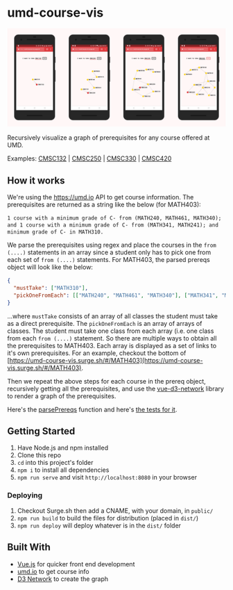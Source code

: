 # umd-course-vis

![Screenshots](screenshot.png)

Recursively visualize a graph of prerequisites for any course offered at UMD.

Examples: [CMSC132](https://umd-course-vis.surge.sh/#/CMSC132) | [CMSC250](https://umd-course-vis.surge.sh/#/CMSC250) | [CMSC330](https://umd-course-vis.surge.sh/#/CMSC330) | [CMSC420](https://umd-course-vis.surge.sh/#/CMSC420)

## How it works

We're using the https://umd.io API to get course information. The prerequisites are returned as a string like the below (for MATH403):

```
1 course with a minimum grade of C- from (MATH240, MATH461, MATH340); and 1 course with a minimum grade of C- from (MATH341, MATH241); and minimum grade of C- in MATH310.
```

We parse the prerequisites using regex and place the courses in the `from (....)` statements in an array since a student only has to pick one from each set of `from (....)` statements. For MATH403, the parsed prereqs object will look like the below:

```json
{
  "mustTake": ["MATH310"],
  "pickOneFromEach": [["MATH240", "MATH461", "MATH340"], ["MATH341", "MATH241"]]
}
```

...where `mustTake` consists of an array of all classes the student must take as a direct prerequisite. The `pickOneFromEach` is an array of arrays of classes. The student must take one class from each array (i.e. one class from each `from (....)` statement. So there are multiple ways to obtain all the prerequisites to MATH403. Each array is displayed as a set of links to it's own prerequisites. For an example, checkout the bottom of [https://umd-course-vis.surge.sh/#/MATH403](https://umd-course-vis.surge.sh/#/MATH403).

Then we repeat the above steps for each course in the prereq object, recursively getting all the prerequisites, and use the [vue-d3-network](https://github.com/emiliorizzo/vue-d3-network) library to render a graph of the prerequisites.

Here's the [parsePrereqs](./src/parsePrereqs.js) function and here's [the tests for it](./__tests__/parsePrereqs.test.js).

## Getting Started

1. Have Node.js and npm installed
2. Clone this repo
3. `cd` into this project's folder
4. `npm i` to install all dependencies
5. `npm run serve` and visit `http://localhost:8080` in your browser

### Deploying

1. Checkout Surge.sh then add a CNAME, with your domain, in `public/`
2. `npm run build` to build the files for distribution (placed in `dist/`)
3. `npm run deploy` will deploy whatever is in the `dist/` folder

## Built With

- [Vue.js](https://vuejs.org) for quicker front end development
- [umd.io](https://umd.io) to get course info
- [D3 Network](https://github.com/emiliorizzo/vue-d3-network) to create the graph

